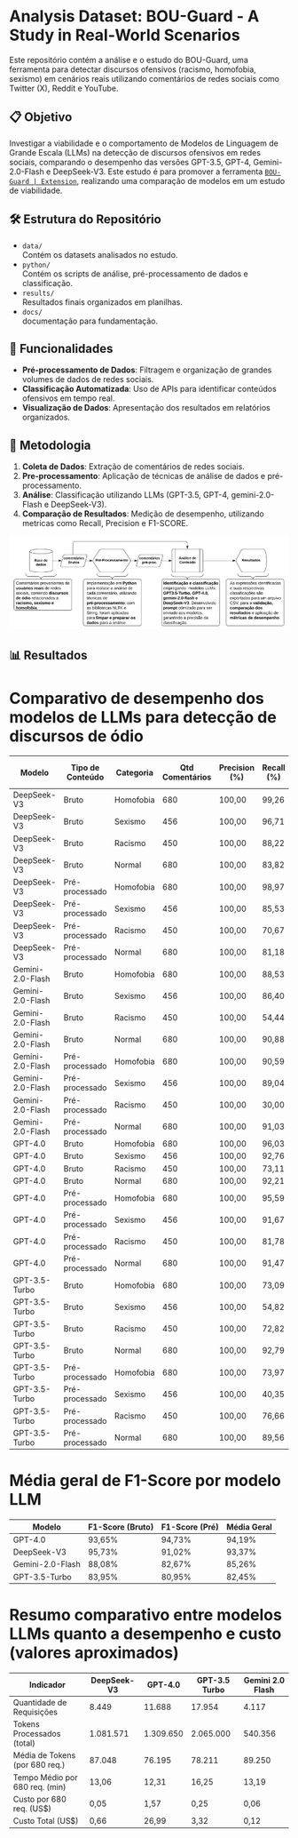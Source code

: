 # Analysis Dataset: BOU-Guard - A Study in Real-World Scenarios

Este repositório contém a análise e o estudo do BOU-Guard, uma ferramenta para detectar discursos ofensivos (racismo, homofobia, sexismo) em cenários reais utilizando comentários de redes sociais como Twitter (X), Reddit e YouTube.

## 📋 Objetivo

Investigar a viabilidade e o comportamento de Modelos de Linguagem de Grande Escala (LLMs) na detecção de discursos ofensivos em redes sociais, comparando o desempenho das versões GPT-3.5, GPT-4, Gemini-2.0-Flash e DeepSeek-V3.
Este estudo é para promover a ferramenta  [`BOU-Guard | Extension`](https://github.com/guilhermebou/BOU-Guard-Extension), realizando uma comparação de modelos em um estudo de viabilidade.

## 🛠 Estrutura do Repositório

- `data/`  
  Contém os datasets analisados no estudo.  
- `python/`  
  Contém os scripts de análise, pré-processamento de dados e classificação.  
- `results/`  
  Resultados finais organizados em planilhas.  
- `docs/`  
  documentação para fundamentação.

## 🚀 Funcionalidades

- **Pré-processamento de Dados**: Filtragem e organização de grandes volumes de dados de redes sociais.
- **Classificação Automatizada**: Uso de APIs para identificar conteúdos ofensivos em tempo real.
- **Visualização de Dados**: Apresentação dos resultados em relatórios organizados.

## 🧪 Metodologia

1. **Coleta de Dados**: Extração de comentários de redes sociais.
2. **Pre-processamento**: Aplicação de técnicas de análise de dados e pré-processamento.
3. **Análise**: Classificação utilizando LLMs (GPT-3.5, GPT-4, gemini-2.0-Flash e DeepSeek-V3).
4. **Comparação de Resultados**: Medição de desempenho, utilizando metricas como Recall, Precision e F1-SCORE.

![Detalhamento da Metodologia Empregada.](docs/midia/newfluxograma.png)


## 📊 Resultados


# Comparativo de desempenho dos modelos de LLMs para detecção de discursos de ódio

| Modelo           | Tipo de Conteúdo | Categoria  | Qtd Comentários | Precision (%) | Recall (%) | F1-score (%) |
|------------------|------------------|------------|-----------------|---------------|------------|--------------|
| DeepSeek-V3      | Bruto            | Homofobia  | 680             | 100,00        | 99,26      | 99,63        |
| DeepSeek-V3      | Bruto            | Sexismo    | 456             | 100,00        | 96,71      | 98,33        |
| DeepSeek-V3      | Bruto            | Racismo    | 450             | 100,00        | 88,22      | 93,74        |
| DeepSeek-V3      | Bruto            | Normal     | 680             | 100,00        | 83,82      | 91,20        |
| DeepSeek-V3      | Pré-processado   | Homofobia  | 680             | 100,00        | 98,97      | 99,48        |
| DeepSeek-V3      | Pré-processado   | Sexismo    | 456             | 100,00        | 85,53      | 92,20        |
| DeepSeek-V3      | Pré-processado   | Racismo    | 450             | 100,00        | 70,67      | 82,81        |
| DeepSeek-V3      | Pré-processado   | Normal     | 680             | 100,00        | 81,18      | 89,61        |
| Gemini-2.0-Flash | Bruto            | Homofobia  | 680             | 100,00        | 88,53      | 93,92        |
| Gemini-2.0-Flash | Bruto            | Sexismo    | 456             | 100,00        | 86,40      | 92,71        |
| Gemini-2.0-Flash | Bruto            | Racismo    | 450             | 100,00        | 54,44      | 70,50        |
| Gemini-2.0-Flash | Bruto            | Normal     | 680             | 100,00        | 90,88      | 95,22        |
| Gemini-2.0-Flash | Pré-processado   | Homofobia  | 680             | 100,00        | 90,59      | 95,06        |
| Gemini-2.0-Flash | Pré-processado   | Sexismo    | 456             | 100,00        | 89,04      | 94,20        |
| Gemini-2.0-Flash | Pré-processado   | Racismo    | 450             | 100,00        | 30,00      | 46,15        |
| Gemini-2.0-Flash | Pré-processado   | Normal     | 680             | 100,00        | 91,03      | 95,30        |
| GPT-4.0          | Bruto            | Homofobia  | 680             | 100,00        | 96,03      | 97,97        |
| GPT-4.0          | Bruto            | Sexismo    | 456             | 100,00        | 92,76      | 96,25        |
| GPT-4.0          | Bruto            | Racismo    | 450             | 100,00        | 73,11      | 84,47        |
| GPT-4.0          | Bruto            | Normal     | 680             | 100,00        | 92,21      | 95,94        |
| GPT-4.0          | Pré-processado   | Homofobia  | 680             | 100,00        | 95,59      | 97,74        |
| GPT-4.0          | Pré-processado   | Sexismo    | 456             | 100,00        | 91,67      | 95,65        |
| GPT-4.0          | Pré-processado   | Racismo    | 450             | 100,00        | 81,78      | 89,98        |
| GPT-4.0          | Pré-processado   | Normal     | 680             | 100,00        | 91,47      | 95,55        |
| GPT-3.5-Turbo    | Bruto            | Homofobia  | 680             | 100,00        | 73,09      | 84,45        |
| GPT-3.5-Turbo    | Bruto            | Sexismo    | 456             | 100,00        | 54,82      | 70,82        |
| GPT-3.5-Turbo    | Bruto            | Racismo    | 450             | 100,00        | 72,82      | 84,27        |
| GPT-3.5-Turbo    | Bruto            | Normal     | 680             | 100,00        | 92,79      | 96,26        |
| GPT-3.5-Turbo    | Pré-processado   | Homofobia  | 680             | 100,00        | 73,97      | 85,04        |
| GPT-3.5-Turbo    | Pré-processado   | Sexismo    | 456             | 100,00        | 40,35      | 57,50        |
| GPT-3.5-Turbo    | Pré-processado   | Racismo    | 450             | 100,00        | 76,66      | 86,79        |
| GPT-3.5-Turbo    | Pré-processado   | Normal     | 680             | 100,00        | 89,56      | 94,49        |


# Média geral de F1-Score por modelo LLM

| Modelo           | F1-Score (Bruto) | F1-Score (Pré) | Média Geral |
|------------------|------------------|----------------|-------------|
| GPT-4.0          | 93,65%           | 94,73%         | 94,19%      |
| DeepSeek-V3      | 95,73%           | 91,02%         | 93,37%      |
| Gemini-2.0-Flash | 88,08%           | 82,67%         | 85,26%      |
| GPT-3.5-Turbo    | 83,95%           | 80,95%         | 82,45%      |



# Resumo comparativo entre modelos LLMs quanto a desempenho e custo (valores aproximados)

| Indicador                    | DeepSeek-V3 | GPT-4.0  | GPT-3.5 Turbo | Gemini 2.0 Flash |
|------------------------------|-------------|----------|---------------|------------------|
| Quantidade de Requisições    | 8.449       | 11.688   | 17.954        | 4.117            |
| Tokens Processados (total)   | 1.081.571   | 1.309.650| 2.065.000     | 540.356          |
| Média de Tokens (por 680 req.) | 87.048    | 76.195   | 78.211        | 89.250           |
| Tempo Médio por 680 req. (min)| 13,06      | 12,31    | 16,25         | 13,19            |
| Custo por 680 req. (US$)     | 0,05        | 1,57     | 0,25          | 0,06             |
| Custo Total (US$)            | 0,66        | 26,99    | 3,32          | 0,12             |

